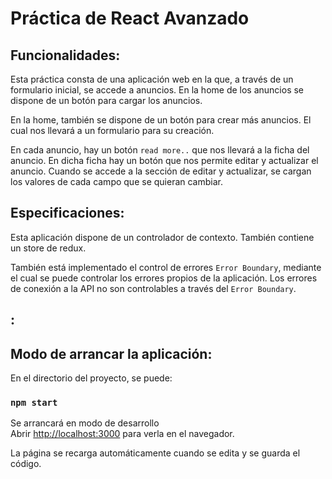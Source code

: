 # Práctica de React Avanzado

## Funcionalidades:

Esta práctica consta de una aplicación web en la que, a través de un formulario inicial, se accede a anuncios.
En la home de los anuncios se dispone de un botón para cargar los anuncios.

En la home, también se dispone de un botón para crear más anuncios. El cual nos llevará a un formulario para su creación.

En cada anuncio, hay un botón `read more..` que nos llevará a la ficha del anuncio.
En dicha ficha hay un botón que nos permite editar y actualizar el anuncio.
Cuando se accede a la sección de editar y actualizar, se cargan los valores de cada campo que se quieran cambiar.



## Especificaciones:

Esta aplicación dispone de un controlador de contexto.
También contiene un store de redux.

También está implementado el control de errores `Error Boundary`, mediante el cual se puede controlar los errores propios de la aplicación. Los errores de conexión a la API no son controlables a través del `Error Boundary`.

## :





## Modo de arrancar la aplicación:

En el directorio del proyecto, se puede:

### `npm start`

Se arrancará en modo de desarrollo<br />
Abrir [http://localhost:3000](http://localhost:3000) para verla en el navegador.

La página se recarga automáticamente cuando se edita y se guarda el código.


